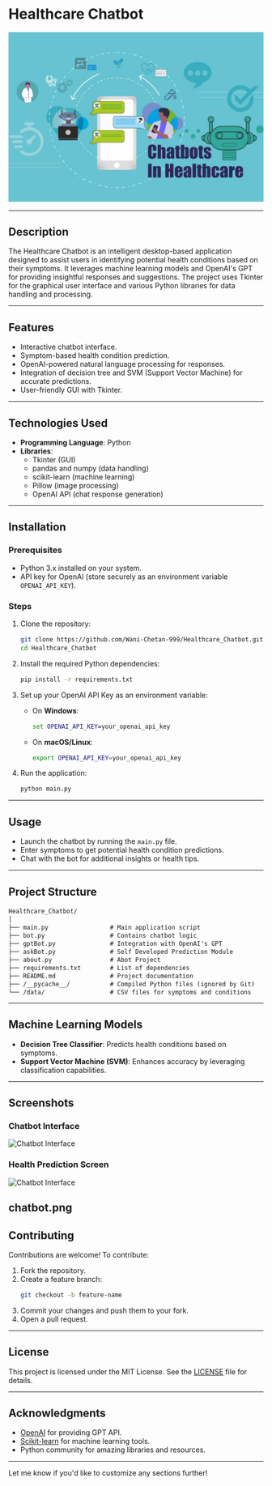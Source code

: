 # **Healthcare Chatbot**
<div align="center">
    <img src="chatbot.png" alt="Chatbot Interface" width="700">
</div>

---

## **Description**
The Healthcare Chatbot is an intelligent desktop-based application designed to assist users in identifying potential health conditions based on their symptoms. It leverages machine learning models and OpenAI's GPT for providing insightful responses and suggestions. The project uses Tkinter for the graphical user interface and various Python libraries for data handling and processing.

---

## **Features**
- Interactive chatbot interface.
- Symptom-based health condition prediction.
- OpenAI-powered natural language processing for responses.
- Integration of decision tree and SVM (Support Vector Machine) for accurate predictions.
- User-friendly GUI with Tkinter.

---

## **Technologies Used**
- **Programming Language**: Python
- **Libraries**:
  - Tkinter (GUI)
  - pandas and numpy (data handling)
  - scikit-learn (machine learning)
  - Pillow (image processing)
  - OpenAI API (chat response generation)

---

## **Installation**

### **Prerequisites**
- Python 3.x installed on your system.
- API key for OpenAI (store securely as an environment variable `OPENAI_API_KEY`).

### **Steps**
1. Clone the repository:
   ```bash
   git clone https://github.com/Wani-Chetan-999/Healthcare_Chatbot.git
   cd Healthcare_Chatbot
   ```

2. Install the required Python dependencies:
   ```bash
   pip install -r requirements.txt
   ```

3. Set up your OpenAI API Key as an environment variable:
   - On **Windows**:
     ```cmd
     set OPENAI_API_KEY=your_openai_api_key
     ```
   - On **macOS/Linux**:
     ```bash
     export OPENAI_API_KEY=your_openai_api_key
     ```

4. Run the application:
   ```bash
   python main.py
   ```

---

## **Usage**
- Launch the chatbot by running the `main.py` file.
- Enter symptoms to get potential health condition predictions.
- Chat with the bot for additional insights or health tips.

---

## **Project Structure**
```
Healthcare_Chatbot/
│
├── main.py                 # Main application script
├── bot.py                  # Contains chatbot logic
├── gptBot.py               # Integration with OpenAI's GPT
├── askBot.py               # Self Developed Prediction Module
├── about.py                # Abot Project
├── requirements.txt        # List of dependencies
├── README.md               # Project documentation
├── /__pycache__/           # Compiled Python files (ignored by Git)
└── /data/                  # CSV files for symptoms and conditions
```

---

## **Machine Learning Models**
- **Decision Tree Classifier**: Predicts health conditions based on symptoms.
- **Support Vector Machine (SVM)**: Enhances accuracy by leveraging classification capabilities.

---

## **Screenshots**
### Chatbot Interface
<img src="screenshots/chatbot_interface.png" alt="Chatbot Interface" width="500" height="300">

### Health Prediction Screen
<img src="screenshots/chatbot_interface.png" alt="Chatbot Interface" width="500" height="300">


chatbot.png
---

## **Contributing**
Contributions are welcome! To contribute:
1. Fork the repository.
2. Create a feature branch:
   ```bash
   git checkout -b feature-name
   ```
3. Commit your changes and push them to your fork.
4. Open a pull request.

---

## **License**
This project is licensed under the MIT License. See the [LICENSE](LICENSE) file for details.

---

## **Acknowledgments**
- [OpenAI](https://openai.com/) for providing GPT API.
- [Scikit-learn](https://scikit-learn.org/) for machine learning tools.
- Python community for amazing libraries and resources.

---

Let me know if you'd like to customize any sections further!
